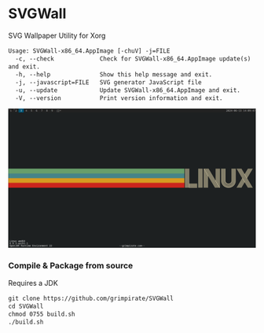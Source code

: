 # SVGWall
SVG Wallpaper Utility for Xorg

    Usage: SVGWall-x86_64.AppImage [-chuV] -j=FILE
      -c, --check             Check for SVGWall-x86_64.AppImage update(s) and exit.
      -h, --help              Show this help message and exit.
      -j, --javascript=FILE   SVG generator JavaScript file
      -u, --update            Update SVGWall-x86_64.AppImage and exit.
      -V, --version           Print version information and exit.


![Screenshot](https://raw.githubusercontent.com/grimpirate/SVGWall/main/screenshot.png "SVGWall")

### Compile & Package from source
Requires a JDK

    git clone https://github.com/grimpirate/SVGWall
    cd SVGWall
    chmod 0755 build.sh
    ./build.sh

